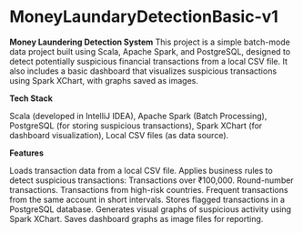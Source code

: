 # MoneyLaundaryDetectionBasic-v1

**Money Laundering Detection System**
This project is a simple batch-mode data project built using Scala, Apache Spark, and PostgreSQL, designed to detect potentially suspicious financial transactions from a local CSV file. It also includes a basic dashboard that visualizes suspicious transactions using Spark XChart, with graphs saved as images.

 **Tech Stack**

Scala (developed in IntelliJ IDEA),
Apache Spark (Batch Processing),
PostgreSQL (for storing suspicious transactions),
Spark XChart (for dashboard visualization),
Local CSV files (as data source).

 **Features**

Loads transaction data from a local CSV file.
Applies business rules to detect suspicious transactions:
Transactions over ₹100,000.
Round-number transactions.
Transactions from high-risk countries.
Frequent transactions from the same account in short intervals.
Stores flagged transactions in a PostgreSQL database.
Generates visual graphs of suspicious activity using Spark XChart.
Saves dashboard graphs as image files for reporting.
